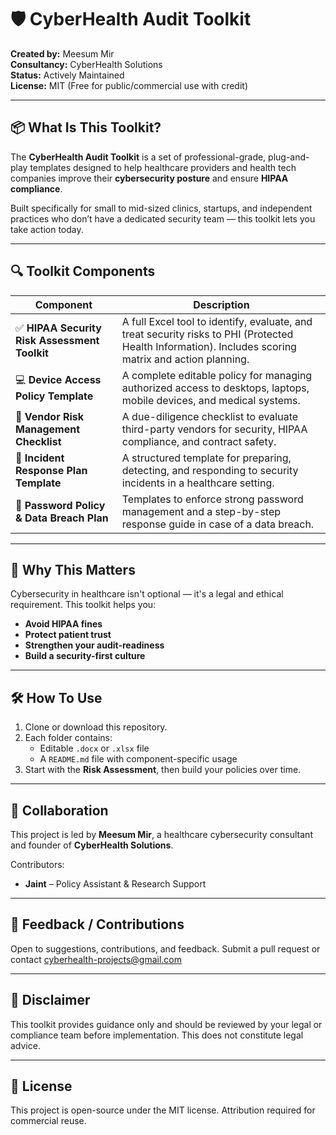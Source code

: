 # 🛡️ CyberHealth Audit Toolkit

**Created by:** Meesum Mir  
**Consultancy:** CyberHealth Solutions  
**Status:** Actively Maintained  
**License:** MIT (Free for public/commercial use with credit)

---

## 📦 What Is This Toolkit?

The **CyberHealth Audit Toolkit** is a set of professional-grade, plug-and-play templates designed to help healthcare providers and health tech companies improve their **cybersecurity posture** and ensure **HIPAA compliance**.

Built specifically for small to mid-sized clinics, startups, and independent practices who don’t have a dedicated security team — this toolkit lets you take action today.

---

## 🔍 Toolkit Components

| Component | Description |
|----------|-------------|
| ✅ **HIPAA Security Risk Assessment Toolkit** | A full Excel tool to identify, evaluate, and treat security risks to PHI (Protected Health Information). Includes scoring matrix and action planning. |
| 💻 **Device Access Policy Template** | A complete editable policy for managing authorized access to desktops, laptops, mobile devices, and medical systems. |
| 🤝 **Vendor Risk Management Checklist** | A due-diligence checklist to evaluate third-party vendors for security, HIPAA compliance, and contract safety. |
| 🚨 **Incident Response Plan Template** | A structured template for preparing, detecting, and responding to security incidents in a healthcare setting. |
| 🔐 **Password Policy & Data Breach Plan** | Templates to enforce strong password management and a step-by-step response guide in case of a data breach. |

---

## 🧠 Why This Matters

Cybersecurity in healthcare isn't optional — it's a legal and ethical requirement. This toolkit helps you:

- **Avoid HIPAA fines**
- **Protect patient trust**
- **Strengthen your audit-readiness**
- **Build a security-first culture**

---

## 🛠️ How To Use

1. Clone or download this repository.
2. Each folder contains:
   - Editable `.docx` or `.xlsx` file
   - A `README.md` file with component-specific usage
3. Start with the **Risk Assessment**, then build your policies over time.

---

## 👥 Collaboration

This project is led by **Meesum Mir**, a healthcare cybersecurity consultant and founder of **CyberHealth Solutions**.

Contributors:
- **Jaint** – Policy Assistant & Research Support

---

## 💬 Feedback / Contributions

Open to suggestions, contributions, and feedback. Submit a pull request or contact [cyberhealth-projects@gmail.com](mailto:cyberhealth-projects@gmail.com)

---

## 📌 Disclaimer

This toolkit provides guidance only and should be reviewed by your legal or compliance team before implementation. This does not constitute legal advice.

---

## 🔗 License

This project is open-source under the MIT license. Attribution required for commercial reuse.

